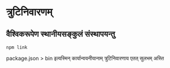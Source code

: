 # त्रुटिनिवारणम्

## वैश्विकरूपेण स्थानीयसङ्कुलं संस्थापयन्तु

`npm link`

package.json > bin इत्यस्मिन् कार्यान्वयनीयानाम् त्रुटिनिवारणाय एतत् सुलभम् अस्ति